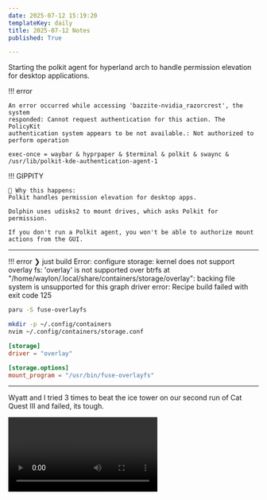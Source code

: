 ```yaml
---
date: 2025-07-12 15:19:20
templateKey: daily
title: 2025-07-12 Notes
published: True

---
```


Starting the polkit agent for hyperland arch to handle permission elevation for
desktop applications.

!!! error 

    An error occurred while accessing 'bazzite-nvidia_razorcrest', the system
    responded: Cannot request authentication for this action. The PolicyKit
    authentication system appears to be not available.: Not authorized to
    perform operation

``` config
exec-once = waybar & hyprpaper & $terminal & polkit & swaync & /usr/lib/polkit-kde-authentication-agent-1
```

!!! GIPPITY

    🧠 Why this happens:
    Polkit handles permission elevation for desktop apps.

    Dolphin uses udisks2 to mount drives, which asks Polkit for permission.

    If you don't run a Polkit agent, you won't be able to authorize mount actions from the GUI.

---


!!! error
    ❯ just build
    Error: configure storage: kernel does not support overlay fs: 'overlay' is not supported over btrfs at "/home/waylon/.local/share/containers/storage/overlay": backing file system is unsupported for this graph driver
    error: Recipe build failed with exit code 125

``` bash
paru -S fuse-overlayfs
```

``` bash
mkdir -p ~/.config/containers
nvim ~/.config/containers/storage.conf
```

``` toml
[storage]
driver = "overlay"

[storage.options]
mount_program = "/usr/bin/fuse-overlayfs"
```

---

Wyatt and I tried 3 times to beat the ice tower on our second run of Cat Quest
III and failed, its tough.

![ice-tower-fail.mp4](https://dropper.wayl.one/api/file/c3050a32-b914-489d-9bf3-c9a1adf2bc46.mp4)
